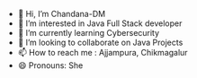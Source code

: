 - 👋 Hi, I’m Chandana-DM
- 👀 I’m interested in Java Full Stack developer
- 🌱 I’m currently learning Cybersecurity
- 💞️ I’m looking to collaborate on Java Projects
- 📫 How to reach me : Ajjampura,  Chikmagalur 
- 😄 Pronouns: She
  


<!---
Chandana-DM/Chandana-DM is a ✨ special ✨ repository because its `README.md` (this file) appears on your GitHub profile.
You can click the Preview link to take a look at your changes.
--->
